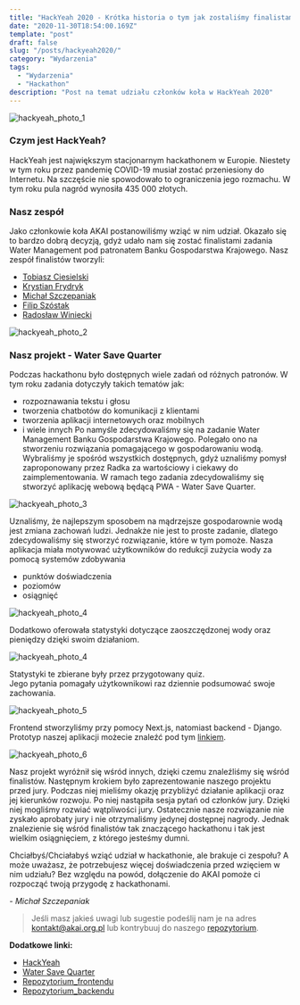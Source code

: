```yaml
---
title: "HackYeah 2020 - Krótka historia o tym jak zostaliśmy finalistami"
date: "2020-11-30T18:54:00.169Z"
template: "post"
draft: false
slug: "/posts/hackyeah2020/"
category: "Wydarzenia"
tags:
  - "Wydarzenia"
  - "Hackathon"
description: "Post na temat udziału członków koła w HackYeah 2020"
---
```


![hackyeah_photo_1](/media/hackyeah-logo.jpg)
### Czym jest HackYeah?
HackYeah jest największym stacjonarnym hackathonem w Europie. 
Niestety w tym roku przez pandemię COVID-19 musiał zostać przeniesiony do Internetu.
Na szczęście nie spowodowało to ograniczenia jego rozmachu. W tym roku pula nagród wynosiła 435 000 złotych.

### Nasz zespół
Jako członkowie koła AKAI postanowiliśmy wziąć w nim udział. Okazało się to bardzo dobrą decyzją,
gdyż udało nam się zostać finalistami zadania Water Management pod patronatem Banku Gospodarstwa Krajowego.
Nasz zespół finalistów tworzyli:
- [Tobiasz Ciesielski](https://github.com/tobiaszciesielski)
- [Krystian Frydryk](https://github.com/krychaxp)
- [Michał Szczepaniak](https://github.com/Szczepaniak-M)
- [Filip Szóstak](https://github.com/Cheriit)
- [Radosław Winiecki](https://github.com/radswn)


![hackyeah_photo_2](/media/hackyeah-result.PNG)
### Nasz projekt - Water Save Quarter
Podczas hackathonu było dostępnych wiele zadań od różnych patronów. 
W tym roku zadania dotyczyły takich tematów jak:
 - rozpoznawania tekstu i głosu 
 - tworzenia chatbotów do komunikacji z klientami
 - tworzenia aplikacji internetowych oraz mobilnych
 - i wiele innych
Po namyśle zdecydowaliśmy się na zadanie Water Management Banku Gospodarstwa Krajowego. 
Polegało ono na stworzeniu rozwiązania pomagającego w gospodarowaniu wodą.
Wybraliśmy je spośród wszystkich dostępnych, gdyż uznaliśmy pomysł zaproponowany przez Radka za wartościowy i ciekawy do zaimplementowania.
W ramach tego zadania zdecydowaliśmy się stworzyć aplikację webową będącą PWA - Water Save Quarter. 

![hackyeah_photo_3](/media/wsq-login.png)

Uznaliśmy, że najlepszym sposobem na mądrzejsze gospodarownie wodą jest zmiana zachowań ludzi. 
Jednakże nie jest to proste zadanie, dlatego zdecydowaliśmy się stworzyć rozwiązanie, które w tym pomoże. 
Nasza aplikacja miała motywować użytkowników do redukcji zużycia wody za pomocą systemów zdobywania 
- punktów doświadczenia
- poziomów 
- osiągnięć
 
![hackyeah_photo_4](/media/wsq-ach.png)

Dodatkowo oferowała statystyki dotyczące zaoszczędzonej wody oraz pieniędzy dzięki swoim działaniom.
 
![hackyeah_photo_4](/media/wsq-stat.png)

Statystyki te zbierane były przez przygotowany quiz.  
Jego pytania pomagały użytkownikowi raz dziennie podsumować swoje zachowania.

![hackyeah_photo_5](/media/wsq-question.png)

Frontend stworzyliśmy przy pomocy Next.js, natomiast backend - Django. 
Prototyp naszej aplikacji możecie znaleźć pod tym [linkiem](https://swq.netlify.app/). 

![hackyeah_photo_6](/media/wsq-menu.png)

Nasz projekt wyróżnił się wśród innych, dzięki czemu znaleźliśmy się wśród finalistów.
Następnym krokiem było zaprezentowanie naszego projektu przed jury.
Podczas niej mieliśmy okazję przybliżyć działanie aplikacji oraz jej kierunków rozwoju.
Po niej nastąpiła sesja pytań od członków jury. Dzięki niej mogliśmy rozwiać wątpliwości jury.
Ostatecznie nasze rozwiązanie nie zyskało aprobaty jury i nie otrzymaliśmy jedynej dostępnej nagrody.
Jednak znalezienie się wśród finalistów tak znaczącego hackathonu i tak jest wielkim osiągnięciem, z którego jesteśmy dumni.


Chciałbyś/Chciałabyś wziąć udział w hackathonie, ale brakuje ci zespołu? A może uważasz, że potrzebujesz więcej doświadczenia przed wzięciem w nim udziału? Bez względu na powód, dołączenie do AKAI pomoże ci rozpocząć twoją przygodę z hackathonami.


*- Michał Szczepaniak*

> Jeśli masz jakieś uwagi lub sugestie podeślij nam je na adres [kontakt@akai.org.pl](mailto:kontakt@akai.org.pl) lub kontrybuuj do naszego [repozytorium](https://github.com/akai-org/blog).

**Dodatkowe linki:**
- [HackYeah](https://hackyeah.pl/)
- [Water Save Quarter](https://swq.netlify.app/)
- [Repozytorium_frontendu](https://github.com/akai-org/hackyeah_2020_water_frontend)
- [Repozytorium_backendu](https://github.com/akai-org/hackyeah_2020_water_backend)
 
